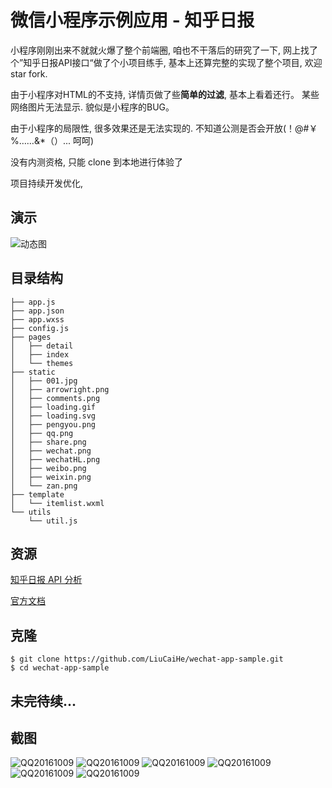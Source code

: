 # 微信小程序示例应用 - 知乎日报

小程序刚刚出来不就就火爆了整个前端圈, 咱也不干落后的研究了一下, 网上找了个”知乎日报API接口“做了个小项目练手, 基本上还算完整的实现了整个项目, 欢迎 star fork.

由于小程序对HTML的不支持, 详情页做了些**简单的过滤**, 基本上看着还行。
某些网络图片无法显示. 貌似是小程序的BUG。

由于小程序的局限性, 很多效果还是无法实现的. 不知道公测是否会开放(！@#￥%……&*（）... 呵呵)

没有内测资格, 只能 clone 到本地进行体验了

项目持续开发优化, 

## 演示
![动态图](./demo/demo.gif)

## 目录结构
```
├── app.js
├── app.json
├── app.wxss
├── config.js
├── pages
│   ├── detail
│   ├── index
│   └── themes
├── static
│   ├── 001.jpg
│   ├── arrowright.png
│   ├── comments.png
│   ├── loading.gif
│   ├── loading.svg
│   ├── pengyou.png
│   ├── qq.png
│   ├── share.png
│   ├── wechat.png
│   ├── wechatHL.png
│   ├── weibo.png
│   ├── weixin.png
│   └── zan.png
├── template
│   └── itemlist.wxml
└── utils
    └── util.js
```

## 资源
[知乎日报 API 分析](https://github.com/izzyleung/ZhihuDailyPurify/wiki/知乎日报-API-分析)

[官方文档](https://mp.weixin.qq.com/debug/wxadoc/dev/?t=1475052055990)


## 克隆
```
$ git clone https://github.com/LiuCaiHe/wechat-app-sample.git
$ cd wechat-app-sample
```

## 未完待续...
    



## 截图
![QQ20161009](./demo/QQ20161009-1@2x.png)
![QQ20161009](./demo/QQ20161009-2@2x.png)
![QQ20161009](./demo/QQ20161009-3@2x.png)
![QQ20161009](./demo/QQ20161009-4@2x.png)
![QQ20161009](./demo/QQ20161009-5@2x.png)
![QQ20161009](./demo/QQ20161009-6@2x.png)



